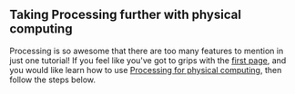 ## Taking Processing further with physical computing

Processing is so awesome that there are too many features to mention in just one tutorial! If you feel like you've got to grips with the [first page](worksheet.md), and you would like learn how to use [Processing for physical computing](https://www.processing.org/reference/libraries/io/index.html), then follow the steps below.
